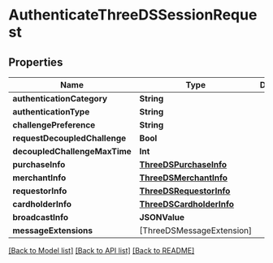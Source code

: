 # AuthenticateThreeDSSessionRequest

## Properties
Name | Type | Description | Notes
------------ | ------------- | ------------- | -------------
**authenticationCategory** | **String** |  | 
**authenticationType** | **String** |  | 
**challengePreference** | **String** |  | [optional] 
**requestDecoupledChallenge** | **Bool** |  | [optional] 
**decoupledChallengeMaxTime** | **Int** |  | [optional] 
**purchaseInfo** | [**ThreeDSPurchaseInfo**](ThreeDSPurchaseInfo.md) |  | [optional] 
**merchantInfo** | [**ThreeDSMerchantInfo**](ThreeDSMerchantInfo.md) |  | [optional] 
**requestorInfo** | [**ThreeDSRequestorInfo**](ThreeDSRequestorInfo.md) |  | 
**cardholderInfo** | [**ThreeDSCardholderInfo**](ThreeDSCardholderInfo.md) |  | [optional] 
**broadcastInfo** | **JSONValue** |  | [optional] 
**messageExtensions** | [ThreeDSMessageExtension] |  | [optional] 

[[Back to Model list]](../README.md#documentation-for-models) [[Back to API list]](../README.md#documentation-for-api-endpoints) [[Back to README]](../README.md)



